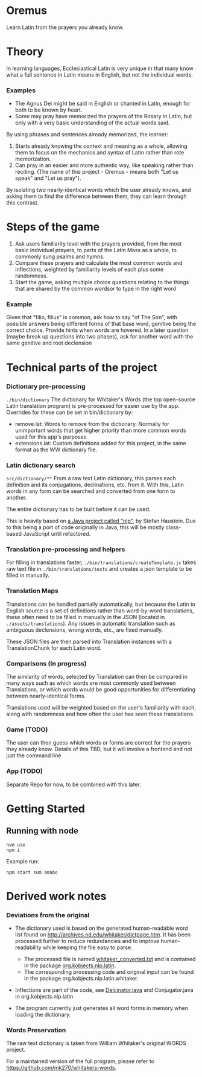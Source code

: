# Oremus
Learn Latin from the prayers you already know.

# Theory
In learning languages, Ecclesiastical Latin is very unique in that many know what a full sentence in Latin means in English, but not the individual words.

### Examples
- The Agnus Dei might be said in English or chanted in Latin, enough for both to be known by heart.
- Some may pray have memorized the prayers of the Rosary in Latin, but only with a very basic understanding of the actual words said.

By using phrases and sentences already memorized, the learner:
1) Starts already knowing the context and meaning as a whole, allowing them to focus on the mechanics and syntax of Latin rather than rote memorization.
2) Can pray in an easier and more authentic way, like speaking rather than reciting. (The name of this project - Oremus - means both "Let us speak" and "Let us pray").

By isolating two nearly-identical words which the user already knows, and asking them to find the difference between them, they can learn through this contrast.

# Steps of the game
1) Ask users familiarity level with the prayers provided, from the most basic individual prayers, to parts of the Latin Mass as a whole, to commonly sung psalms and hymns. 
2) Compare these prayers and calculate the most common words and inflections, weighted by familiarity levels of each plus some randomness.
3) Start the game, asking multiple choice questions relating to the things that are shared by the common wordsor to type in the right word

### Example
Given that "filio, filius" is common, ask how to say "of The Son", with possible answers being different forms of that base word, genitive being the correct choice. Provide hints when words are hovered. In a later question (maybe break up questions into two phases), ask for another word with the same genitive and root declension

# Technical parts of the project

### Dictionary pre-processing
`./bin/dictionary`
The dictionary for Whitaker's Words (the top open-source Latin translation program) is pre-processed for easier use by the app. Overrides for these can be set in bin/dictionary by:
- remove.lat: Words to remove from the dictionary. Normally for unimportant words that get higher priority than more common words used for this app's purposes
- extensions.lat: Custom definitions added for this project, in the same format as the WW dictionary file.

### Latin dictionary search
`src/dictionary/**`
From a raw text Latin dictionary, this parses each definition and its conjugations, declinations, etc. from it. With this, Latin words in any form can be searched and converted from one form to another.

The entire dictionary has to be built before it can be used.

This is heavily based on [a Java project called "nlp"](https://github.com/stefanhaustein/nlp), by Stefan Haustein. Due to this being a port of code originally in Java, this will be mostly class-based JavaScript until refactored.

### Translation pre-processing and helpers
For filling in translations faster, `./bin/translations/createTemplate.js` takes raw text file in `./bin/translations/texts` and creates a json template to be filled in manually.

### Translation Maps
Translations can be handled partially automatically, but because the Latin to English source is a set of definitions rather than word-by-word translations, these often need to be filled in manually in the JSON (located in `./assets/translations`). Any issues in automatic translation such as ambiguous declensions, wrong words, etc., are fixed manually.

These JSON files are then parsed into Translation instances with a TranslationChunk for each Latin word.

### Comparisons (In progress)
The similarity of words, selected by Translation can then be compared in many ways such as which words are most commonly used between Translations, or which words would be good opportunities for differentiating between nearly-identical forms.

Translations used will be weighted based on the user's familiarity with each, along with randomness and how often the user has seen these translations.

### Game (TODO)
The user can then guess which words or forms are correct for the prayers they already know. Details of this TBD, but it will involve a frontend and not just the command line

### App (TODO)
Separate Repo for now, to be combined with this later.

# Getting Started

## Running with node 
```
nvm use
npm i
```
Example run:
```
npm start sum amabo
```

# Derived work notes

### Deviations from the original

 - The dictionary used is based on the generated human-readable word list found on 
   http://archives.nd.edu/whitaker/dictpage.htm. It has been processed further to reduce 
   redundancies and to improve human-readability while keeping the file easy to parse.  

   - The processed file is named [whitaker_converted.txt](https://raw.githubusercontent.com/stefanhaustein/nlp/master/src/org/kobjects/nlp/latin/whitaker_converted.txt) and is contained in the package 
     [org.kobjects.nlp.latin](https://github.com/stefanhaustein/nlp/tree/master/src/org/kobjects/nlp/latin).  
   - The corresponding processing code and original input can be found in the package 
     org.kobjects.nlp.latin.whitaker.
 
 - Inflections are part of the code, see [Delcinator.java](https://github.com/stefanhaustein/nlp/blob/master/src/org/kobjects/nlp/latin/Declinator.java) and Conjugator.java in org.kobjects.nlp.latin
 
 - The program currently just generates all word forms in memory when loading the dictionary.
 
### Words Preservation 
The raw text dictionary is taken from William Whitaker's original WORDS project.

For a maintained version of the full program, please refer to https://github.com/mk270/whitakers-words.
